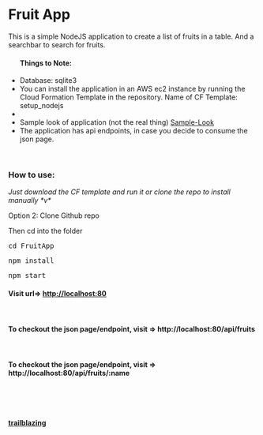 <h1>Fruit App</h1>
<p>This is a simple NodeJS application to create a list of fruits in a table. And a searchbar to search for fruits.</p>
<ul>
<h4>Things to Note:</h4>
<li>Database: sqlite3</li>
<li>You can install the application in an AWS ec2 instance by running the Cloud Formation Template in the repository. Name of CF Template: setup_nodejs</li>
<li></li>
<li>Sample look of application (not the real thing) <a href="https://ohiodn8.github.io/FruitApp/" target="_blank">Sample-Look</a></li>
<li>The application has api endpoints, in case you decide to consume the json page.</li>    
</ul><br>

<h3>How to use:</h3>
<p><em><i>Just download the CF template and run it or clone the repo to install manually *v*</i></em></p>
<p>Option 2: Clone Github repo</p>
<p>Then cd into the folder</p>
<pre>cd FruitApp</pre>
<pre>npm install</pre>
<pre>npm start</pre>
<h4>Visit url=> <a href="http://localhost:80" target="_blank">http://localhost:80</a></h4><br>


<h4>To checkout the json page/endpoint, visit => http://localhost:80/api/fruits</h4><br>
<h4>To checkout the json page/endpoint, visit => http://localhost:80/api/fruits/:name</h4><br><br><br>

<p><strong><a href="https://www.trailblazing.in/p/ohiodn8" target="_blank">trailblazing</a></strong></p>
